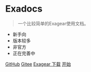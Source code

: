 <!--
![logo]()
-->

# Exadocs

> 一个比较简单的Exagear使用文档。

- 新手向
- 版本较多
- 非官方
- 正在完善中

[GitHub](https://github.com/MrL646/exadocs/)
[Gitee](https://gitee.com/mrliu646/exadocs/)
[Exagear 下载](download.md)
[开始](#README)